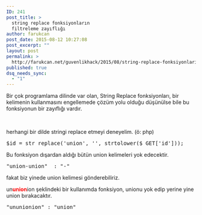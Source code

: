 ```yaml
---
ID: 241
post_title: >
  string replace fonksiyonların
  filtreleme zayıflığı
author: farukcan
post_date: 2015-08-12 10:27:08
post_excerpt: ""
layout: post
permalink: >
  http://farukcan.net/guvenlikhack/2015/08/string-replace-fonksiyonlarin-filtreleme-zayifligi/
published: true
dsq_needs_sync:
  - "1"
---
```

Bir çok programlama dilinde var olan, String Replace fonksiyonları, bir kelimenin kullanmasını engellemede çözüm yolu olduğu düşünülse bile bu fonksiyonun bir zayıflığı vardır.

&nbsp;

herhangi bir dilde stringi replace etmeyi deneyelim. (ö: php)
<pre>$id = str_replace('union', '', strtolower($_GET['id']));</pre>
Bu fonksiyon dışardan aldığı bütün union kelimeleri yok edecektir.
<pre>"union-union"  : "-"</pre>
fakat biz yinede union kelimesi gönderebiliriz.

un<span style="color: #ff0000;"><strong>union</strong></span>ion şeklindeki bir kullanımda fonksiyon, unionu yok edip yerine yine union bırakacaktır.
<pre>"ununionion" : "union"</pre>
&nbsp;